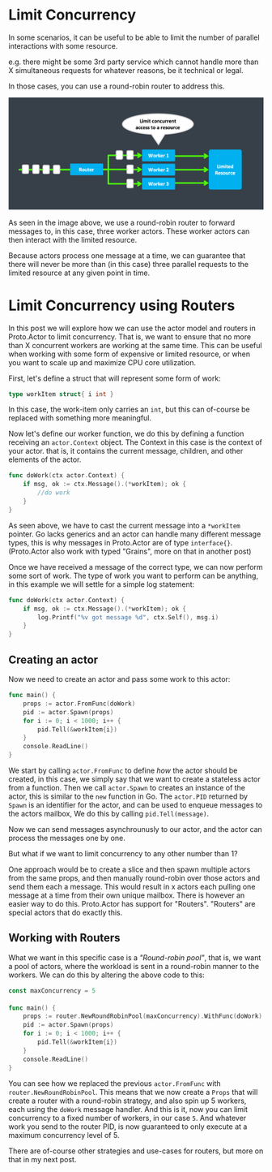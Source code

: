 
# Limit Concurrency

In some scenarios, it can be useful to be able to limit the number of parallel interactions with some resource.

e.g. there might be some 3rd party service which cannot handle more than X simultaneous requests for whatever reasons, be it technical or legal.

In those cases, you can use a round-robin router to address this.

![Limit Concurrency](images/limit-concurrency.png)

As seen in the image above, we use a round-robin router to forward messages to, in this case, three worker actors.
These worker actors can then interact with the limited resource.

Because actors process one message at a time, we can guarantee that there will never be more than (in this case) three parallel requests to the limited resource at any given point in time.

# Limit Concurrency using Routers

In this post we will explore how we can use the actor model and routers in Proto.Actor to limit concurrency.
That is, we want to ensure that no more than X concurrent workers are working at the same time.
This can be useful when working with some form of expensive or limited resource, or when you want to scale up and maximize CPU core utilization.


First, let's define a struct that will represent some form of work:
```go
type workItem struct{ i int }
```

In this case, the work-item only carries an `int`, but this can of-course be replaced with something more meaningful.

Now let's define our worker function, we do this by defining a function receiving an `actor.Context` object.
The Context in this case is the context of your actor. that is, it contains the current message, children, and other elements of the actor.

```go
func doWork(ctx actor.Context) {
	if msg, ok := ctx.Message().(*workItem); ok {
		//do work
	}
}
```

As seen above, we have to cast the current message into a `*workItem` pointer.
Go lacks generics and an actor can handle many different message types, this is why messages in Proto.Actor are of type `interface{}`.
(Proto.Actor also work with typed "Grains", more on that in another post)

Once we have received a message of the correct type, we can now perform some sort of work.
The type of work you want to perform can be anything, in this example we will settle for a simple log statement:

```go
func doWork(ctx actor.Context) {
	if msg, ok := ctx.Message().(*workItem); ok {
		log.Printf("%v got message %d", ctx.Self(), msg.i)
	}
}
```

## Creating an actor
Now we need to create an actor and pass some work to this actor:

```go
func main() {
	props := actor.FromFunc(doWork)
	pid := actor.Spawn(props)
	for i := 0; i < 1000; i++ {
		pid.Tell(&workItem{i})
	}
	console.ReadLine()
}
```

We start by calling `actor.FromFunc` to define *how* the actor should be created, in this case, we simply say that we want to create a stateless actor from a function.
Then we call `actor.Spawn` to creates an instance of the actor, this is similar to the `new` function in Go.
The `actor.PID` returned by `Spawn` is an identifier for the actor, and can be used to enqueue messages to the actors mailbox,
We do this by calling `pid.Tell(message)`.

Now we can send messages asynchrounusly to our actor, and the actor can process the messages one by one.

But what if we want to limit concurrency to any other number than 1?

One approach would be to create a slice and then spawn multiple actors from the same props, and then manually round-robin over those actors and send them each a message.
This would result in x actors each pulling one message at a time from their own unique mailbox.
There is however an easier way to do this.
Proto.Actor has support for "Routers".
"Routers" are special actors that do exactly this.

## Working with Routers

What we want in this specific case is a *"Round-robin pool"*, that is, we want a pool of actors, where the workload is sent in a round-robin manner to the workers.
We can do this by altering the above code to this:

```go
const maxConcurrency = 5

func main() {
	props := router.NewRoundRobinPool(maxConcurrency).WithFunc(doWork)
	pid := actor.Spawn(props)
	for i := 0; i < 1000; i++ {
		pid.Tell(&workItem{i})
	}
	console.ReadLine()
}
```

You can see how we replaced the previous `actor.FromFunc` with `router.NewRoundRobinPool`.
This means that we now create a `Props` that will create a router with a round-robin strategy, and also spin up 5 workers, each using the `doWork` message handler.
And this is it, now you can limit concurrency to a fixed number of workers, in our case `5`.
And whatever work you send to the router PID, is now guaranteed to only execute at a maximum concurrency level of 5.

There are of-course other strategies and use-cases for routers, but more on that in my next post.